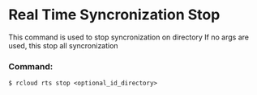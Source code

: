 # Real Time Syncronization Stop
This command is used to stop syncronization on directory
If no args are used, this stop all syncronization

### Command:
`$ rcloud rts stop <optional_id_directory>`
